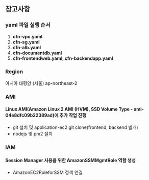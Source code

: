 ## 참고사항

### yaml 파일 실행 순서
1. **cfn-vpc.yaml**
2. **cfn-sg.yaml**
3. **cfn-alb.yaml**
4. **cfn-documentdb.yaml**
5. **cfn-frontendweb.yaml, cfn-backendapp.yaml**

### Region
아시아 태평양 (서울)  ap-northeast-2

### AMI
#### Linux AMI(Amazon Linux 2 AMI (HVM), SSD Volume Type - ami-04e8dfc09b22389ad)에 추가 작업 진행
- git 설치 및 application-ec2 git clone(frontend, backend 별개)
- nodejs 및 pm2 설치

### IAM
#### Session Manager 사용을 위한 AmazonSSMMgmtRole 역할 생성
- AmazonEC2RoleforSSM 정책 연결
